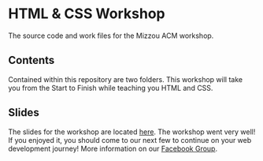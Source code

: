 HTML & CSS Workshop
===================

The source code and work files for the Mizzou ACM workshop.


Contents
--------

Contained within this repository are two folders.
This workshop will take you from the Start to Finish while teaching you HTML and CSS.

Slides
------
The slides for the workshop are located [here](https://speakerdeck.com/duncanhill/intro-to-html-and-css).
The workshop went very well!  If you enjoyed it, you should come to our next few to continue on your web development journey!  More information on our [Facebook Group](https://www.facebook.com/groups/MizzouACM/).

